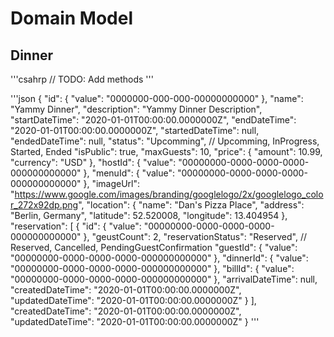 # Domain Model

## Dinner

'''csahrp
	// TODO: Add methods
'''

'''json
{
	"id": { "value": "0000000-000-000-00000000000" },
    "name": "Yammy Dinner",
    "description": "Yammy Dinner Description",
    "startDateTime": "2020-01-01T00:00:00.0000000Z",
    "endDateTime": "2020-01-01T00:00:00.0000000Z",
    "startedDateTime": null,
    "endedDateTime": null,
    "status": "Upcomming", // Upcomming, InProgress, Started, Ended
    "isPublic": true,
    "maxGuests": 10,
    "price": {
        "amount": 10.99,
        "currency": "USD"
    },
	"hostId": { "value": "00000000-0000-0000-0000-000000000000" },
    "menuId": { "value": "00000000-0000-0000-0000-000000000000" },
    "imageUrl": "https://www.google.com/images/branding/googlelogo/2x/googlelogo_color_272x92dp.png",
    "location": {
        "name": "Dan's Pizza Place",
        "address": "Berlin, Germany",
        "latitude": 52.520008,
        "longitude": 13.404954
    },
    "reservation": [
        {
            "id": { "value": "00000000-0000-0000-0000-000000000000" },
            "geustCount": 2,
            "reservationStatus": "Reserved", // Reserved, Cancelled, PendingGuestConfirmation
            "guestId": { "value": "00000000-0000-0000-0000-000000000000" },
            "dinnerId": { "value": "00000000-0000-0000-0000-000000000000" },
            "billId": { "value": "00000000-0000-0000-0000-000000000000" },
            "arrivalDateTime": null,
            "createdDateTime": "2020-01-01T00:00:00.0000000Z",
            "updatedDateTime": "2020-01-01T00:00:00.0000000Z"
        }
    ],
    "createdDateTime": "2020-01-01T00:00:00.0000000Z",
    "updatedDateTime": "2020-01-01T00:00:00.0000000Z"
}
'''